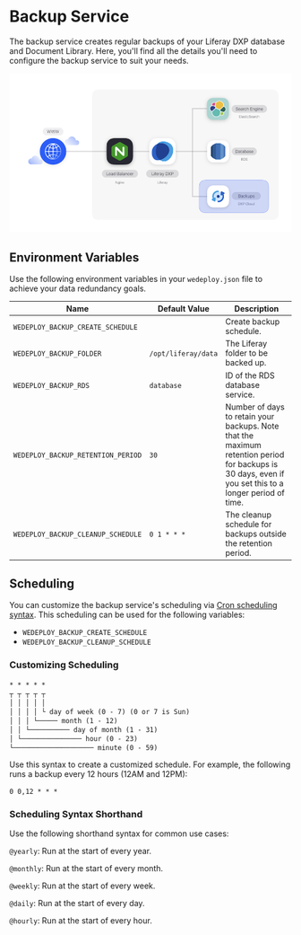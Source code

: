 # Backup Service

The backup service creates regular backups of your Liferay DXP database and
Document Library. Here, you'll find all the details you'll need to configure the 
backup service to suit your needs. 

![Figure 1: The backup service is one of several services available in DXP Cloud.](../../images/services-backups.png)

## Environment Variables

Use the following environment variables in your `wedeploy.json` file to achieve 
your data redundancy goals.
<!-- Explain wedeploy.json... e.g., where do you put it? -->

Name | Default Value | Description |
---- | ------------- | ----------- |
`WEDEPLOY_BACKUP_CREATE_SCHEDULE` |  | Create backup schedule. |
`WEDEPLOY_BACKUP_FOLDER` | `/opt/liferay/data` | The Liferay folder to be backed up. |
`WEDEPLOY_BACKUP_RDS` | `database` | ID of the RDS database service. |
`WEDEPLOY_BACKUP_RETENTION_PERIOD` | `30` | Number of days to retain your backups. Note that the maximum retention period for backups is 30 days, even if you set this to a longer period of time. |
`WEDEPLOY_BACKUP_CLEANUP_SCHEDULE` | `0 1 * * *` | The cleanup schedule for backups outside the retention period. |

## Scheduling

You can customize the backup service's scheduling via 
[Cron scheduling syntax](https://crontab.guru/). 
This scheduling can be used for the following variables: 

-   `WEDEPLOY_BACKUP_CREATE_SCHEDULE`
-   `WEDEPLOY_BACKUP_CLEANUP_SCHEDULE`

### Customizing Scheduling

    * * * * *
    ┬ ┬ ┬ ┬ ┬
    │ │ │ │ │ 
    │ │ │ │ └ day of week (0 - 7) (0 or 7 is Sun)
    │ │ │ └───── month (1 - 12)
    │ │ └────────── day of month (1 - 31)
    │ └─────────────── hour (0 - 23)
    └──────────────────── minute (0 - 59)

Use this syntax to create a customized schedule. For example, the following runs 
a backup every 12 hours (12AM and 12PM): 

    0 0,12 * * *

### Scheduling Syntax Shorthand

Use the following shorthand syntax for common use cases: 

`@yearly`: Run at the start of every year.

`@monthly`: Run at the start of every month.

`@weekly`: Run at the start of every week.

`@daily`: Run at the start of every day.

`@hourly`: Run at the start of every hour.
